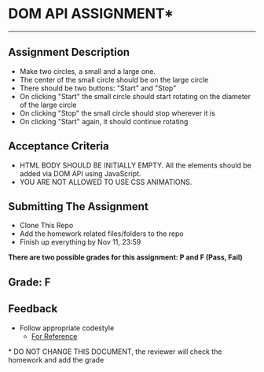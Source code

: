 # DOM API ASSIGNMENT*
---

## Assignment Description
- Make two circles, a small and a large one.
- The center of the small circle should be on the large circle
- There should be two buttons: "Start" and "Stop"
- On clicking "Start" the small circle should start rotating on the diameter of the large circle
- On clicking "Stop" the small circle should stop wherever it is
- On clicking "Start" again, it should continue rotating

## Acceptance Criteria
- HTML BODY SHOULD BE INITIALLY EMPTY. All the elements should be added via DOM API using JavaScript.
- YOU ARE NOT ALLOWED TO USE CSS ANIMATIONS.


## Submitting The Assignment
- Clone This Repo
- Add the homework related files/folders to the repo
- Finish up everything by Nov 11, 23:59

__There are two possible grades for this assignment: P and F (Pass, Fail)__

## Grade: F

## Feedback
- Follow appropriate codestyle
    - [For Reference]("https://github.com/airbnb/javascript")


\* DO NOT CHANGE THIS DOCUMENT, the reviewer will check the homework and add the grade
